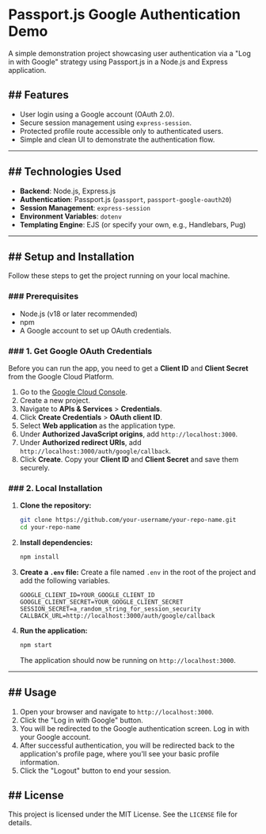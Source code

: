 # Passport.js Google Authentication Demo

  

A simple demonstration project showcasing user authentication via a "Log in with Google" strategy using Passport.js in a Node.js and Express application.

## \#\# Features

  * User login using a Google account (OAuth 2.0).
  * Secure session management using `express-session`.
  * Protected profile route accessible only to authenticated users.
  * Simple and clean UI to demonstrate the authentication flow.

-----

## \#\# Technologies Used

  * **Backend**: Node.js, Express.js
  * **Authentication**: Passport.js (`passport`, `passport-google-oauth20`)
  * **Session Management**: `express-session`
  * **Environment Variables**: `dotenv`
  * **Templating Engine**: EJS (or specify your own, e.g., Handlebars, Pug)

-----

## \#\# Setup and Installation

Follow these steps to get the project running on your local machine.

### \#\#\# Prerequisites

  * Node.js (v18 or later recommended)
  * npm
  * A Google account to set up OAuth credentials.

### \#\#\# 1. Get Google OAuth Credentials

Before you can run the app, you need to get a **Client ID** and **Client Secret** from the Google Cloud Platform.

1.  Go to the [Google Cloud Console](https://console.cloud.google.com/).
2.  Create a new project.
3.  Navigate to **APIs & Services** \> **Credentials**.
4.  Click **Create Credentials** \> **OAuth client ID**.
5.  Select **Web application** as the application type.
6.  Under **Authorized JavaScript origins**, add `http://localhost:3000`.
7.  Under **Authorized redirect URIs**, add `http://localhost:3000/auth/google/callback`.
8.  Click **Create**. Copy your **Client ID** and **Client Secret** and save them securely.

### \#\#\# 2. Local Installation

1.  **Clone the repository:**

    ```bash
    git clone https://github.com/your-username/your-repo-name.git
    cd your-repo-name
    ```

2.  **Install dependencies:**

    ```bash
    npm install
    ```

3.  **Create a `.env` file:**
    Create a file named `.env` in the root of the project and add the following variables.

    ```env
    GOOGLE_CLIENT_ID=YOUR_GOOGLE_CLIENT_ID
    GOOGLE_CLIENT_SECRET=YOUR_GOOGLE_CLIENT_SECRET
    SESSION_SECRET=a_random_string_for_session_security
    CALLBACK_URL=http://localhost:3000/auth/google/callback
    ```

4.  **Run the application:**

    ```bash
    npm start
    ```

    The application should now be running on `http://localhost:3000`.

-----

## \#\# Usage

1.  Open your browser and navigate to `http://localhost:3000`.
2.  Click the "Log in with Google" button.
3.  You will be redirected to the Google authentication screen. Log in with your Google account.
4.  After successful authentication, you will be redirected back to the application's profile page, where you'll see your basic profile information.
5.  Click the "Logout" button to end your session.

## \#\# License

This project is licensed under the MIT License. See the `LICENSE` file for details.
